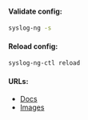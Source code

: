 #### Validate config:
```bash
syslog-ng -s
```

#### Reload config:
```bash
syslog-ng-ctl reload
```

#### URLs:
- [Docs](https://syslog-ng.github.io/)
- [Images](https://docs.linuxserver.io/images/docker-syslog-ng/)
